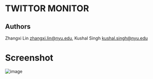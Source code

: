# TWITTOR MONITOR 
## Authors
Zhangxi Lin zhangxi.lin@nyu.edu, Kushal Singh kushal.singh@nyu.edu

# Screenshot
![image](https://github.com/nyu-cs6313-fall2015/Group-7/tree/master/screenshots/screenshot2.png)
